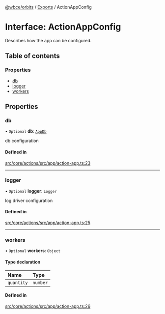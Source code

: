 [@wbce/orbits](../README.md) / [Exports](../modules.md) / ActionAppConfig

# Interface: ActionAppConfig

Describes how the app can be configured.

## Table of contents

### Properties

- [db](ActionAppConfig.md#db)
- [logger](ActionAppConfig.md#logger)
- [workers](ActionAppConfig.md#workers)

## Properties

### db

• `Optional` **db**: [`AppDb`](AppDb.md)

db configuration

#### Defined in

[src/core/actions/src/app/action-app.ts:23](https://github.com/LaWebcapsule/orbits/blob/fea9124/src/core/actions/src/app/action-app.ts#L23)

___

### logger

• `Optional` **logger**: `Logger`

log driver configuration

#### Defined in

[src/core/actions/src/app/action-app.ts:25](https://github.com/LaWebcapsule/orbits/blob/fea9124/src/core/actions/src/app/action-app.ts#L25)

___

### workers

• `Optional` **workers**: `Object`

#### Type declaration

| Name | Type |
| :------ | :------ |
| `quantity` | `number` |

#### Defined in

[src/core/actions/src/app/action-app.ts:26](https://github.com/LaWebcapsule/orbits/blob/fea9124/src/core/actions/src/app/action-app.ts#L26)
